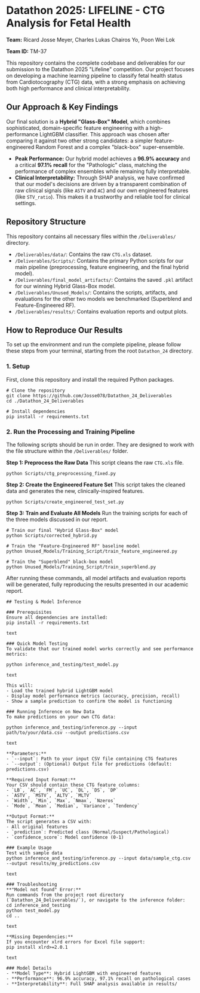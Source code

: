 # Datathon 2025: LIFELINE - CTG Analysis for Fetal Health

**Team:** Ricard Josse Meyer, Charles Lukas Chairos Yo, Poon Wei Lok

**Team ID:** TM-37

This repository contains the complete codebase and deliverables for our submission to the Datathon 2025 "Lifeline" competition. Our project focuses on developing a machine learning pipeline to classify fetal health status from Cardiotocography (CTG) data, with a strong emphasis on achieving both high performance and clinical interpretability.

## Our Approach & Key Findings

Our final solution is a **Hybrid "Glass-Box" Model**, which combines sophisticated, domain-specific feature engineering with a high-performance LightGBM classifier. This approach was chosen after comparing it against two other strong candidates: a simpler feature-engineered Random Forest and a complex "black-box" super-ensemble.

*   **Peak Performance:** Our hybrid model achieves a **96.9% accuracy** and a critical **97.1% recall** for the "Pathologic" class, matching the performance of complex ensembles while remaining fully interpretable.
*   **Clinical Interpretability:** Through SHAP analysis, we have confirmed that our model's decisions are driven by a transparent combination of raw clinical signals (like `ASTV` and `AC`) and our own engineered features (like `STV_ratio`). This makes it a trustworthy and reliable tool for clinical settings.

## Repository Structure

This repository contains all necessary files within the `/Deliverables/` directory.

*   `/Deliverables/data/`: Contains the raw `CTG.xls` dataset.
*   `/Deliverables/Scripts/`: Contains the primary Python scripts for our main pipeline (preprocessing, feature engineering, and the final hybrid model).
*   `/Deliverables/final_model_artifacts/`: Contains the saved `.pkl` artifact for our winning Hybrid Glass-Box model.
*   `/Deliverables/Unused_Models/`: Contains the scripts, artifacts, and evaluations for the other two models we benchmarked (Superblend and Feature-Engineered RF).
*   `/Deliverables/results/`: Contains evaluation reports and output plots.

## How to Reproduce Our Results

To set up the environment and run the complete pipeline, please follow these steps from your terminal, starting from the root `Datathon_24` directory.

### 1. Setup

First, clone this repository and install the required Python packages.

```
# Clone the repository
git clone https://github.com/Josse078/Datathon_24_Deliverables
cd ./Datathon_24_Deliverables

# Install dependencies
pip install -r requirements.txt
```

### 2. Run the Processing and Training Pipeline

The following scripts should be run in order. They are designed to work with the file structure within the `/Deliverables/` folder.

**Step 1: Preprocess the Raw Data**
This script cleans the raw `CTG.xls` file.

```
python Scripts/ctg_preprocessing_fixed.py
```

**Step 2: Create the Engineered Feature Set**
This script takes the cleaned data and generates the new, clinically-inspired features.

```
python Scripts/create_engineered_test_set.py
```

**Step 3: Train and Evaluate All Models**
Run the training scripts for each of the three models discussed in our report.

```
# Train our final "Hybrid Glass-Box" model
python Scripts/corrected_hybrid.py

# Train the "Feature-Engineered RF" baseline model
python Unused_Models/Training_Script/train_feature_engineered.py

# Train the "Superblend" black-box model
python Unused_Models/Training_Script/train_superblend.py
```

After running these commands, all model artifacts and evaluation reports will be generated, fully reproducing the results presented in our academic report.
```
## Testing & Model Inference

### Prerequisites
Ensure all dependencies are installed:
pip install -r requirements.txt

text

### Quick Model Testing
To validate that our trained model works correctly and see performance metrics:

python inference_and_testing/test_model.py

text

This will:
- Load the trained hybrid LightGBM model
- Display model performance metrics (accuracy, precision, recall)
- Show a sample prediction to confirm the model is functioning

### Running Inference on New Data
To make predictions on your own CTG data:

python inference_and_testing/inference.py --input path/to/your/data.csv --output predictions.csv

text

**Parameters:**
- `--input`: Path to your input CSV file containing CTG features
- `--output`: (Optional) Output file for predictions (default: predictions.csv)

**Required Input Format:**
Your CSV should contain these CTG feature columns:
- `LB`, `AC`, `FM`, `UC`, `DL`, `DS`, `DP`
- `ASTV`, `MSTV`, `ALTV`, `MLTV` 
- `Width`, `Min`, `Max`, `Nmax`, `Nzeros`
- `Mode`, `Mean`, `Median`, `Variance`, `Tendency`

**Output Format:**
The script generates a CSV with:
- All original features
- `prediction`: Predicted class (Normal/Suspect/Pathological)  
- `confidence_score`: Model confidence (0-1)

### Example Usage
Test with sample data
python inference_and_testing/inference.py --input data/sample_ctg.csv --output results/my_predictions.csv

text

### Troubleshooting
**"Model not found" Error:** 
Run commands from the project root directory (`Datathon_24_Deliverables/`), or navigate to the inference folder:
cd inference_and_testing
python test_model.py
cd ..

text

**Missing Dependencies:** 
If you encounter xlrd errors for Excel file support:
pip install xlrd>=2.0.1

text

### Model Details
- **Model Type**: Hybrid LightGBM with engineered features
- **Performance**: 96.9% accuracy, 97.1% recall on pathological cases
- **Interpretability**: Full SHAP analysis available in results/
